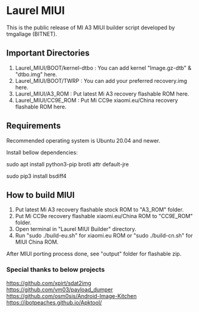 # Laurel MIUI

This is the public release of MI A3 MIUI builder script developed by tmgallage (BITNET).

## Important Directories

1. Laurel_MIUI/BOOT/kernel-dtbo : You can add kernel "Image.gz-dtb" & "dtbo.img" here.
2. Laurel_MIUI/BOOT/TWRP        : You can add your preferred recovery.img here.
3. Laurel_MIUI/A3_ROM           : Put latest Mi A3 recovery flashable ROM here.
4. Laurel_MIUI/CC9E_ROM         : Put Mi CC9e xiaomi.eu/China recovery flashable ROM here.

## Requirements

Recommended operating system is Ubuntu 20.04 and newer.

Install bellow dependencies:

sudo apt install python3-pip brotli attr default-jre

sudo pip3 install bsdiff4

## How to build MIUI

1. Put latest Mi A3 recovery flashable stock ROM to "A3_ROM" folder.
2. Put Mi CC9e recovery flashable xiaomi.eu/China ROM to "CC9E_ROM" folder.
3. Open terminal in "Laurel MIUI Builder" directory.
4. Run "sudo ./build-eu.sh" for xiaomi.eu ROM or "sudo ./build-cn.sh" for MIUI China ROM.

After MIUI porting process done, see "output" folder for flashable zip.

### Special thanks to below projects
https://github.com/xpirt/sdat2img  
https://github.com/vm03/payload_dumper  
https://github.com/osm0sis/Android-Image-Kitchen  
https://ibotpeaches.github.io/Apktool/  

